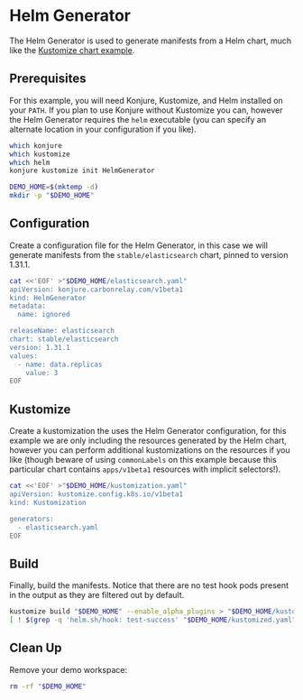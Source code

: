# Helm Generator

The Helm Generator is used to generate manifests from a Helm chart, much like the [Kustomize chart example](https://github.com/kubernetes-sigs/kustomize/blob/master/examples/chart.md).

## Prerequisites

For this example, you will need Konjure, Kustomize, and Helm installed on your `PATH`. If you plan to use Konjure without Kustomize you can, however the Helm Generator requires the `helm` executable (you can specify an alternate location in your configuration if you like).

```bash
which konjure
which kustomize
which helm
konjure kustomize init HelmGenerator

DEMO_HOME=$(mktemp -d)
mkdir -p "$DEMO_HOME"
```

## Configuration

Create a configuration file for the Helm Generator, in this case we will generate manifests from the `stable/elasticsearch` chart, pinned to version 1.31.1.

```bash
cat <<'EOF' >"$DEMO_HOME/elasticsearch.yaml"
apiVersion: konjure.carbonrelay.com/v1beta1
kind: HelmGenerator
metadata:
  name: ignored

releaseName: elasticsearch
chart: stable/elasticsearch
version: 1.31.1
values:
  - name: data.replicas
    value: 3
EOF
```

## Kustomize

Create a kustomization the uses the Helm Generator configuration, for this example we are only including the resources generated by the Helm chart, however you can perform additional kustomizations on the resources if you like (though beware of using `commonLabels` on this example because this particular chart contains `apps/v1beta1` resources with implicit selectors!).

```bash
cat <<'EOF' >"$DEMO_HOME/kustomization.yaml"
apiVersion: kustomize.config.k8s.io/v1beta1
kind: Kustomization

generators:
  - elasticsearch.yaml
EOF
```

## Build

Finally, build the manifests. Notice that there are no test hook pods present in the output as they are filtered out by default.

```bash
kustomize build "$DEMO_HOME" --enable_alpha_plugins > "$DEMO_HOME/kustomized.yaml"
[ ! $(grep -q 'helm.sh/hook: test-success' "$DEMO_HOME/kustomized.yaml") ]
```

## Clean Up

Remove your demo workspace:

```bash
rm -rf "$DEMO_HOME"
```